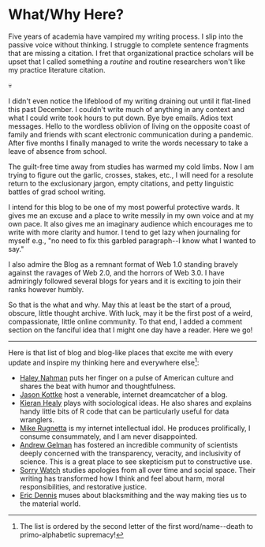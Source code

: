 # What/Why Here?

Five years of academia have vampired my writing process. I slip into the passive voice without thinking. I struggle to complete sentence fragments that are missing a citation. I fret that organizational practice scholars will be upset that I called something a *routine* and routine researchers won't like my practice literature citation.

💀

I didn't even notice the lifeblood of my writing draining out until it flat-lined this past December. I couldn't write much of anything in any context and what I could write took hours to put down. Bye bye emails. Adios text messages. Hello to the wordless oblivion of living on the opposite coast of family and friends with scant electronic communication during a pandemic. After five months I finally managed to write the words necessary to take a leave of absence from school.

The guilt-free time away from studies has warmed my cold limbs. Now I am trying to figure out the garlic, crosses, stakes, etc., I will need for a resolute return to the exclusionary jargon, empty citations, and petty linguistic battles of grad school writing.

I intend for this blog to be one of my most powerful protective wards. It gives me an excuse and a place to write messily in my own voice and at my own pace. It also gives me an imaginary audience which encourages me to write with more clarity and humor. I tend to get lazy when journaling for myself e.g., "no need to fix this garbled paragraph--I know what I wanted to say."

I also admire  the Blog as a remnant format of Web 1.0 standing bravely against the ravages of Web 2.0, and the horrors of Web 3.0. I have admiringly followed several blogs for years and it is exciting to join their ranks however humbly.

So that is the what and why. May this at least be the start of a proud, obscure, little thought archive. With luck, may it be the first post of a weird, compassionate, little online community. To that end, I added a comment section on the fanciful idea that I might one day have a reader. Here we go!

***

Here is that list of blog and blog-like places that excite me with every update and inspire my thinking here and everywhere else[^1]:

- [Haley Nahman](https://haleynahman.substack.com) puts her finger on a pulse of American culture and shares the beat with humor and thoughtfulness.
- [Jason Kottke](https://kottke.org/) host a venerable, internet dreamcatcher of a blog.
- [Kieran Healy](https://kieranhealy.org/blog/) plays with sociological ideas. He also shares and explains handy little bits of R code that can be particularly useful for data wranglers.
- [Mike Rugnetta](https://rugnetta.com) is my internet intellectual idol. He produces prolifically, I consume consummately, and I am never disappointed.
- [Andrew Gelman](https://statmodeling.stat.columbia.edu) has fostered an incredible community of scientists deeply concerned with the transparency, veracity, and inclusivity of science. This is a great place to see skepticism put to constructive use. 
- [Sorry Watch](https://sorrywatch.com) studies apologies from all over time and social space. Their writing has transformed how I think and feel about harm, moral responsibilities, and restorative justice.
- [Eric Dennis](https://roundhouseblacksmith.com/musings/) muses about blacksmithing and the way making ties us to the material world.

[^1]: The list is ordered by the second letter of the first word/name--death to primo-alphabetic supremacy!